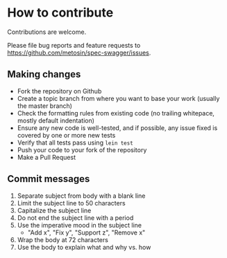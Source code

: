 # How to contribute

Contributions are welcome.

Please file bug reports and feature requests to https://github.com/metosin/spec-swagger/issues.

## Making changes

* Fork the repository on Github
* Create a topic branch from where you want to base your work (usually the master branch)
* Check the formatting rules from existing code (no trailing whitepace, mostly default indentation)
* Ensure any new code is well-tested, and if possible, any issue fixed is covered by one or more new tests
* Verify that all tests pass using ```lein test```
* Push your code to your fork of the repository
* Make a Pull Request

## Commit messages

1. Separate subject from body with a blank line
2. Limit the subject line to 50 characters
3. Capitalize the subject line
4. Do not end the subject line with a period
5. Use the imperative mood in the subject line
    - "Add x", "Fix y", "Support z", "Remove x"
6. Wrap the body at 72 characters
7. Use the body to explain what and why vs. how
